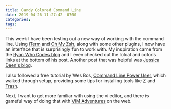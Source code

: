 ```yaml
---
title: Candy Colored Command Line
date: 2019-04-26 11:27:42 -0700
categories:
tags:
---
```


This week I have been testing out a new way of working with the command line. Using [iTerm](https://iterm2.com/index.html) and [Oh My Zsh](https://ohmyz.sh/), along with some other plugins, I now have an interface that is surprisingly fun to work with. My inspiration came from the [Ryan Who Codes blog](https://ryanwhocodes.com/blog/zsh-style-powerlevel9k/) and I even checked out the lolcat and colorls links at the bottom of his post. Another post that was helpful was [Jessica Deen's blog](https://jessicadeen.com/macos-ohmyzsh-tmux-vim-iterm2-powerlevel9k-badass-terminal/).

I also followed a free tutorial by Wes Bos, [Command Line Power User](https://commandlinepoweruser.com/), which walked through setup, providing some tips for installing tools like [Z](https://github.com/rupa/z) and [Trash](https://github.com/sindresorhus/trash).

Next, I want to get more familiar with using the vi editor, and there is gameful way of doing that with [VIM Adventures](https://vim-adventures.com/) on the web.

